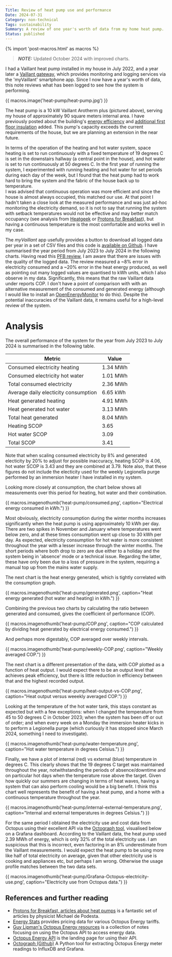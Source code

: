 ```yaml
---
Title: Review of heat pump use and performance
Date: 2024-07-31
Category: non-technical
Tags: sustainability
Summary: A review of one year's worth of data from my home heat pump.
Status: published
---
```


{% import 'post-macros.html' as macros %}

> **_NOTE:_**  Updated October 2024 with improved charts.

I had a Vaillant heat pump installed in my house in July 2022, and a year later
a [Vaillant gateway][gateway], which provides monitoring and logging services
via the 'myVaillant' smartphone app. Since I now have a year's worth of data,
this note reviews what has been logged to see how the system is performing.

[gateway]: https://www.vaillant.co.uk/product-systems/smart-controls/myvaillant-connect-internet-gateway

{{ macros.image('heat-pump/heat-pump.jpg') }}

The heat pump is a 10 kW Vaillant Arotherm plus (pictured above), serving my
house of approximately 90 square meters internal area. I have previously posted
about the building's [energy efficiency](home-thermal-imaging-survey.html) and
[additional first floor
insulation](cornish-unit-house-retrofit-insulation.html) added. This pump's
capacity exceeds the current requirements of the house, but we are planning an
extension in the near future.

In terms of the operation of the heating and hot water system, space heating is
set to run continuously with a fixed temperature of 19 degrees C is set in the
downstairs hallway (a central point in the house), and hot water is set to run
continuously at 50 degrees C. In the first year of running the system, I
experimented with running heating and hot water for set periods during each day
of the week, but I found that the heat pump had to work hard to bring the
system and the fabric of the house back up to temperature.  
I was advised that continuous operation was more efficient and since
the house is almost always occupied, this matched our use. At that point I
hadn't taken a close look at the measured performance and was just ad-hoc
monitoring the electricity demand, so it is not to say that running the system
with setback temperatures would not be effective and may better match occupancy
(see analysis from [Heatgeek][heatgeek-setback] or [Protons for Breakfast][pfb-setback]),
but having a continuous temperature is the most comfortable and works well in my case.

[heatgeek-setback]: https://www.heatgeek.com/should-your-heating-be-left-on-all-the-time-or-not
[pfb-setback]: https://protonsforbreakfast.wordpress.com/2022/12/19/setback-should-you-lower-heating-overnight

The *myVaillant* app usefully provides a button to download all logged data per
year in a set of CSV files and this code is [available on
Github][home-energy-data]. I have summarised the year period from July 2023 to
July 2024 in the following charts. Having read this [PFB review][pfb-vaillant-app],
I am aware that there are issues with the quality of the logged data.
The review measured a ~8% error in electricity consumed and a ~20% error in the heat
energy produced, as well as pointing out many logged values are quantised to
kWh units, which I also observe in my data. Significantly, this means that the
raw Vaillant data under reports COP. I don't have a point of comparison with
with an alternative measurement of the consumed and generated energy (although I
would like to install an [OpenEnergyMonitor][OpenEnergyMonitor] to do this). 
Despite the potential inaccuracies of the Vaillant data, it remains useful for
a high-level review of the system.

[home-energy-data]: https://github.com/jameshanlon/home-energy-data
[OpenEnergyMonitor]: https://openenergymonitor.org

# Analysis

The overall performance of the system for the year from July 2023 to July 2024
is summarised in the following table.

<table class="table">
  <thead>
    <tr>
      <th scope="col">Metric</th>
      <th scope="col">Value</th>
    </tr>
  </thead>
 <tbody>
    <tr>
      <td>Consumed electricity heating</td>
      <td>1.34 MWh</td>
    </tr>
    <tr>
      <td>Consumed electricity hot water</td>
      <td>1.01 MWh</td>
    </tr>
    <tr>
      <td>Total consumed electricity</td>
      <td>2.36 MWh</td>
    </tr>
    <tr>
      <td>Average daily electicity consumption</td>
      <td>6.65 kWh</td>
    </tr>
    <tr>
      <td>Heat generated heating</td>
      <td>4.91 MWh</td>
    </tr>
    <tr>
      <td>Heat generated hot water</td>
      <td>3.13 MWh</td>
    </tr>
    <tr>
      <td>Total heat generated</td>
      <td>8.04 MWh</td>
    </tr>
    <tr>
      <td>Heating SCOP</td>
      <td>3.65</td>
    </tr>
    <tr>
      <td>Hot water SCOP</td>
      <td>3.09</td>
    </tr>
    <tr>
      <td>Total SCOP</td>
      <td>3.41</td>
    </tr>
  </tbody>
</table>

Note that when scaling consumed electricity by 8% and generated electicity by
20% to adjust for possible inaccuracy, heating SCOP is 4.06, hot water SCOP is
3.43 and they are combined at 3.79. Note also, that these figures do not include
the electicity used for the weekly Legionella purge performed by an immersion
heater I have installed in my system.

Looking more closely at consumption, the chart below shows all measurements
over this period for heating, hot water and their combination.

{{ macros.imagenothumb('heat-pump/consumed.png',
                       caption="Electrical energy consumed in kWh.") }}

Most obviously, electricity consumption during the winter months increases
significantly when the heat pump is using approximately 10 kWh per day. There
are two spikes in November and January where temperatures went below zero, and
at these times consumption went up close to 30 kWh per day. As expected,
electricity consumption for hot water is more consistent throughout the year
with a lesser increase through the winter months. The short periods where both
drop to zero are due either to a holiday and the system being in 'absence' mode
or a technical issue. Regarding the latter, these have only been due to a loss
of pressure in the system, requiring a manual top up from the mains water supply.

The next chart is the heat energy generated, which is tightly correlated with
the consumption graph.

{{ macros.imagenothumb('heat-pump/generated.png',
                       caption="Heat energy generated (hot water and heating) in kWh.") }}

Combining the previous two charts by calculating the ratio between generated and
consumed, gives the coefficient of performance (COP).

{{ macros.imagenothumb('heat-pump/COP.png',
                       caption="COP calculated by dividing heat generated by electrical energy consumed.") }}

And perhaps more digestably, COP averaged over weekly intervals.

{{ macros.imagenothumb('heat-pump/weekly-COP.png',
                       caption="Weekly averaged COP.") }}

The next chart is a different presentation of the data, with COP plotted as a function of heat
output. I would expect there to be an output level that achieves peak efficiency, but there is
little reduction in efficiency between that and the highest recorded output.

{{ macros.imagenothumb('heat-pump/heat-output-vs-COP.png',
                       caption="Heat output versus weeekly averaged COP.") }}

Looking at the temperature of the hot water tank, this stays constant as expected
but with a few exceptions: when I changed the temperature from 45 to 50 degrees C
in October 2023; when the system has been off or out of order; and when every week
on a Monday the immersion heater kicks in to perform a Legionella purge (which
curiously it has stopped since March 2024, something I need to investigate).

{{ macros.imagenothumb('heat-pump/water-temperature.png',
                       caption="Hot water temperature in degrees Celsius.") }}

Finally, we have a plot of internal (red) vs external (blue) temperature in
degrees C. This clearly shows that the 19 degrees C target was maintained
throughout the year, notwithstanding the periods of absence/downtime and on
particular hot days when the temperature rose above the target. Given how
quickly our summers are changing in terms of heat waves, having a system that
can also perform cooling would be a big benefit. I think this chart well represents
the benefit of having a heat pump, and a home with a continuous temperature
throughout the year.

{{ macros.imagenothumb('heat-pump/internal-external-temperature.png',
                       caption="Internal and external temperatures in degrees Celsius.") }}

For the same period I obtained the electricity use and cost data from Octopus
using their excellent API via the [Octograph tool][octograph], visualised below
on a Grafana dashboard. According to the Vaillant data, the heat pump used 2.39
MWh of energy, which is only 32% of the total electricity use. I am suspicious
that this is incorrect, even factoring in an 8% underestimate from the Vaillant
measurements. I would expect the heat pump to be using more like half of total
electricity on average, given that other electricity use is cooking and
appliances etc, but perhaps I am wrong. Otherwise the usage profile matches between
the two data sets.

{{ macros.imagenothumb('heat-pump/Grafana-Octopus-electricity-use.png',
                       caption="Electricity use from Octopus data.") }}

[pfb-vaillant-app]: https://protonsforbreakfast.wordpress.com/2023/02/06/the-myvaillant-app-a-review
[pfb-vaillant-arotherm]: https://protonsforbreakfast.wordpress.com/2022/10/19/vaillant-arotherm-plus-heat-pump-the-good-the-bad-and-the-ugly
[pfb-cop]: https://protonsforbreakfast.wordpress.com/2024/03/13/can-i-believe-my-vaillant-heat-pump-cop
[octograph]: https://github.com/Yanson/octograph

## References and further reading

- [Protons for Breakfast, articles about heat
  pumps](https://protonsforbreakfast.wordpress.com/heat-pump-articles/) is a
  fantastic set of articles by physicist Michael de Podesta.
- [Energy Stats](https://energy-stats.uk) provides pricing data for various
  Octopus Energy tariffs.
- [Guy Lipman's Octopus Energy resources](https://www.guylipman.com/octopus) is
  a collection of notes focusing on using the Octopus API to access energy
  data.
- [Octopus Energy API](https://octopus.energy/blog/agile-smart-home-diy) is the
  landing page for using their API.
- [Octograph (Github)](https://github.com/Yanson/octograph) A Python tool for
  extracting Octopus Energy meter readings to InfluxDB and Grafana.

